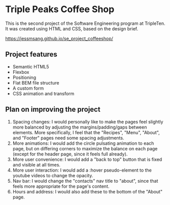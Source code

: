 # Triple Peaks Coffee Shop

This is the second project of the Software Engineering program at TripleTen. It was created using HTML and CSS, based on the design brief.

https://jessmsang.github.io/se_project_coffeeshop/

## Project features

- Semantic HTML5
- Flexbox
- Positioning
- Flat BEM file structure
- A custom form
- CSS animation and transform

## Plan on improving the project

1. Spacing changes: I would personally like to make the pages feel slightly more balanced by adjusting the margins/padding/gaps between elements. More specifically, I feel that the "Recipes", "Menu", "About", and "Footer" pages need some spacing adjustments.
2. More animations: I would add the circle pulsating animation to each page, but on differing corners to maximize the balance on each page (except for the header page, since it feels full already).
3. More user convenience: I would add a "back to top" button that is fixed and visible at all times.
4. More user interaction: I would add a :hover pseudo-element to the youtube videos to change the opacity.
5. Nav bar: I would change the "contacts" nav title to "about", since that feels more appropriate for the page's content.
6. Hours and address: I would also add these to the bottom of the "About" page.
